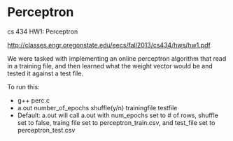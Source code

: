 Perceptron
==========

cs 434 HW1: Perceptron

http://classes.engr.oregonstate.edu/eecs/fall2013/cs434/hws/hw1.pdf

We were tasked with implementing an online perceptron algorithm that read in a training file, and then learned what the weight vector would be and tested it against a test file. 

To run this:
* g++ perc.c
* a.out number\_of\_epochs shuffle(y/n) trainingfile testfile
* Default: a.out will call a.out with num\_epochs set to # of rows, shuffle set to false, traing file set to perceptron\_train.csv, and test\_file set to perceptron\_test.csv

